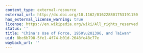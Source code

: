 ```yaml
---
content_type: external-resource
external_url: http://dx.doi.org/10.1162/016228801753191150
has_external_license_warning: true
license: https://en.wikipedia.org/wiki/All_rights_reserved
status: ''
title: "China's Use of Force, 1950\u201396, and Taiwan"
uid: 8bc6b798-5fe1-4f74-b01d-2648fe48c77e
wayback_url: ''
---
```

